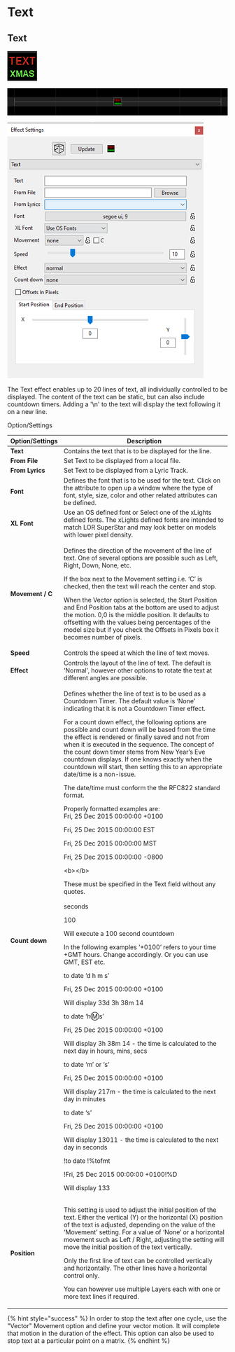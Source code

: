 # Text

## Text

![Icon](<../../.gitbook/assets/image (187) (1).png>)

![Sequencer Grid](<../../.gitbook/assets/image (148).png>)

![](<../../.gitbook/assets/image (6).png>)

The Text effect enables up to 20 lines of text, all individually controlled to be displayed. The content of the text can be static, but can also include countdown timers. Adding a '\n' to the text will display the text following it on a new line.

Option/Settings

| Option/Settings  | Description                                                                                                                                                                                                                                                                                                                                                                                                                                                                                                                                                                                                                                                                                                                                                                                                                                                                                                                                                                                                                                                                                                                                                                                                                                                                                                                                                                                                                                                                                                                                                                                                                                                                                                                                                   |
| ---------------- | ------------------------------------------------------------------------------------------------------------------------------------------------------------------------------------------------------------------------------------------------------------------------------------------------------------------------------------------------------------------------------------------------------------------------------------------------------------------------------------------------------------------------------------------------------------------------------------------------------------------------------------------------------------------------------------------------------------------------------------------------------------------------------------------------------------------------------------------------------------------------------------------------------------------------------------------------------------------------------------------------------------------------------------------------------------------------------------------------------------------------------------------------------------------------------------------------------------------------------------------------------------------------------------------------------------------------------------------------------------------------------------------------------------------------------------------------------------------------------------------------------------------------------------------------------------------------------------------------------------------------------------------------------------------------------------------------------------------------------------------------------------- |
| **Text**         | Contains the text that is to be displayed for the line.                                                                                                                                                                                                                                                                                                                                                                                                                                                                                                                                                                                                                                                                                                                                                                                                                                                                                                                                                                                                                                                                                                                                                                                                                                                                                                                                                                                                                                                                                                                                                                                                                                                                                                       |
| **From File**    |  Set Text to be displayed from a local file.                                                                                                                                                                                                                                                                                                                                                                                                                                                                                                                                                                                                                                                                                                                                                                                                                                                                                                                                                                                                                                                                                                                                                                                                                                                                                                                                                                                                                                                                                                                                                                                                                                                                                                                  |
| **From Lyrics**  | Set Text to be displayed from a Lyric Track.                                                                                                                                                                                                                                                                                                                                                                                                                                                                                                                                                                                                                                                                                                                                                                                                                                                                                                                                                                                                                                                                                                                                                                                                                                                                                                                                                                                                                                                                                                                                                                                                                                                                                                                  |
| **Font**         | Defines the font that is to be used for the text. Click on the attribute to open up a window where the type of font, style, size, color and other related attributes can be defined.                                                                                                                                                                                                                                                                                                                                                                                                                                                                                                                                                                                                                                                                                                                                                                                                                                                                                                                                                                                                                                                                                                                                                                                                                                                                                                                                                                                                                                                                                                                                                                          |
| **XL Font**      | Use an OS defined font or Select one of the xLights defined fonts. The xLights defined fonts are intended to match LOR SuperStar and may look better on models with lower pixel density.                                                                                                                                                                                                                                                                                                                                                                                                                                                                                                                                                                                                                                                                                                                                                                                                                                                                                                                                                                                                                                                                                                                                                                                                                                                                                                                                                                                                                                                                                                                                                                      |
| **Movement / C** | <p>Defines the direction of the movement of the line of text. One of several options are possible such as Left, Right, Down, None, etc.</p><p>If the box next to the Movement setting i.e. ‘C’ is checked, then the text will reach the center and stop.</p><p>When the Vector option is selected, the Start Position and End Position tabs at the bottom are used to adjust the motion. 0,0 is the middle position. It defaults to offsetting with the values being percentages of the model size but if you check the Offsets in Pixels box it becomes number of pixels.</p>                                                                                                                                                                                                                                                                                                                                                                                                                                                                                                                                                                                                                                                                                                                                                                                                                                                                                                                                                                                                                                                                                                                                                                                |
| **Speed**        | Controls the speed at which the line of text moves.                                                                                                                                                                                                                                                                                                                                                                                                                                                                                                                                                                                                                                                                                                                                                                                                                                                                                                                                                                                                                                                                                                                                                                                                                                                                                                                                                                                                                                                                                                                                                                                                                                                                                                           |
| **Effect**       | Controls the layout of the line of text. The default is ‘Normal’, however other options to rotate the text at different angles are possible.                                                                                                                                                                                                                                                                                                                                                                                                                                                                                                                                                                                                                                                                                                                                                                                                                                                                                                                                                                                                                                                                                                                                                                                                                                                                                                                                                                                                                                                                                                                                                                                                                  |
| **Count down**   | <p>Defines whether the line of text is to be used as a Countdown Timer. The default value is ‘None’ indicating that it is not a Countdown Timer effect.</p><p>For a count down effect, the following options are possible and count down will be based from the time the effect is rendered or finally saved and not from when it is executed in the sequence. The concept of the count down timer stems from New Year’s Eve countdown displays. If one knows exactly when the countdown will start, then setting this to an appropriate date/time is a non-issue.<br></p><p>The date/time must conform the the RFC822 standard format.</p><p>Properly formatted examples are:<br>Fri, 25 Dec 2015 00:00:00 +0100</p><p>Fri, 25 Dec 2015 00:00:00 EST</p><p>Fri, 25 Dec 2015 00:00:00 MST</p><p>Fri, 25 Dec 2015 00:00:00 -0800</p><p>&#x3C;b>&#x3C;/b></p><p>These must be specified in the Text field without any quotes.<br><br>seconds</p><p>100</p><p>Will execute a 100 second countdown<br></p><p>In the following examples ‘+0100’ refers to your time +GMT hours. Change accordingly. Or you can use GMT, EST etc.</p><p>to date ‘d h m s’</p><p>Fri, 25 Dec 2015 00:00:00 +0100</p><p>Will display 33d 3h 38m 14</p><p>to date ‘h:m:s’</p><p>Fri, 25 Dec 2015 00:00:00 +0100</p><p>Will display 3h 38m 14 - the time is calculated to the next day in hours, mins, secs</p><p>to date ‘m’ or ‘s’</p><p>Fri, 25 Dec 2015 00:00:00 +0100</p><p>Will display 217m - the time is calculated to the next day in minutes</p><p>to date ‘s’</p><p>Fri, 25 Dec 2015 00:00:00 +0100</p><p>Will display 13011 - the time is calculated to the next day in seconds</p><p>!to date !%tofmt</p><p>!Fri, 25 Dec 2015 00:00:00 +0100!%D</p><p>Will display 133</p> |
| **Position**     | <p>This setting is used to adjust the initial position of the text. Either the vertical (Y) or the horizontal (X) position of the text is adjusted, depending on the value of the ‘Movement’ setting. For a value of ‘None’ or a horizontal movement such as Left / Right, adjusting the setting will move the initial position of the text vertically.<br></p><p>Only the first line of text can be controlled vertically and horizontally. The other lines have a horizontal control only.<br></p><p>You can however use multiple Layers each with one or more text lines if required.</p>                                                                                                                                                                                                                                                                                                                                                                                                                                                                                                                                                                                                                                                                                                                                                                                                                                                                                                                                                                                                                                                                                                                                                                  |

{% hint style="success" %}
In order to stop the text after one cycle, use the "Vector" Movement option and define your vector motion. It will complete that motion in the duration of the effect. This option can also be used to stop text at a particular point on a matrix.
{% endhint %}
